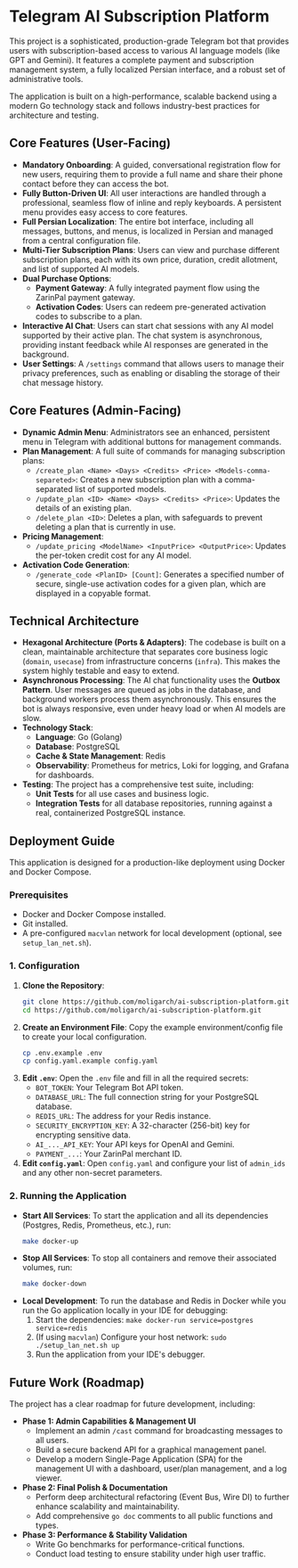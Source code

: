 # Telegram AI Subscription Platform

This project is a sophisticated, production-grade Telegram bot that provides users with subscription-based access to various AI language models (like GPT and Gemini). It features a complete payment and subscription management system, a fully localized Persian interface, and a robust set of administrative tools.

The application is built on a high-performance, scalable backend using a modern Go technology stack and follows industry-best practices for architecture and testing.

## Core Features (User-Facing)

* **Mandatory Onboarding**: A guided, conversational registration flow for new users, requiring them to provide a full name and share their phone contact before they can access the bot.
* **Fully Button-Driven UI**: All user interactions are handled through a professional, seamless flow of inline and reply keyboards. A persistent menu provides easy access to core features.
* **Full Persian Localization**: The entire bot interface, including all messages, buttons, and menus, is localized in Persian and managed from a central configuration file.
* **Multi-Tier Subscription Plans**: Users can view and purchase different subscription plans, each with its own price, duration, credit allotment, and list of supported AI models.
* **Dual Purchase Options**:
    * **Payment Gateway**: A fully integrated payment flow using the ZarinPal payment gateway.
    * **Activation Codes**: Users can redeem pre-generated activation codes to subscribe to a plan.
* **Interactive AI Chat**: Users can start chat sessions with any AI model supported by their active plan. The chat system is asynchronous, providing instant feedback while AI responses are generated in the background.
* **User Settings**: A `/settings` command that allows users to manage their privacy preferences, such as enabling or disabling the storage of their chat message history.

## Core Features (Admin-Facing)

* **Dynamic Admin Menu**: Administrators see an enhanced, persistent menu in Telegram with additional buttons for management commands.
* **Plan Management**: A full suite of commands for managing subscription plans:
    * `/create_plan <Name> <Days> <Credits> <Price> <Models-comma-separeted>`: Creates a new subscription plan with a comma-separated list of supported models.
    * `/update_plan <ID> <Name> <Days> <Credits> <Price>`: Updates the details of an existing plan.
    * `/delete_plan <ID>`: Deletes a plan, with safeguards to prevent deleting a plan that is currently in use.
* **Pricing Management**:
    * `/update_pricing <ModelName> <InputPrice> <OutputPrice>`: Updates the per-token credit cost for any AI model.
* **Activation Code Generation**:
    * `/generate_code <PlanID> [Count]`: Generates a specified number of secure, single-use activation codes for a given plan, which are displayed in a copyable format.

## Technical Architecture

* **Hexagonal Architecture (Ports & Adapters)**: The codebase is built on a clean, maintainable architecture that separates core business logic (`domain`, `usecase`) from infrastructure concerns (`infra`). This makes the system highly testable and easy to extend.
* **Asynchronous Processing**: The AI chat functionality uses the **Outbox Pattern**. User messages are queued as jobs in the database, and background workers process them asynchronously. This ensures the bot is always responsive, even under heavy load or when AI models are slow.
* **Technology Stack**:
    * **Language**: Go (Golang)
    * **Database**: PostgreSQL
    * **Cache & State Management**: Redis
    * **Observability**: Prometheus for metrics, Loki for logging, and Grafana for dashboards.
* **Testing**: The project has a comprehensive test suite, including:
    * **Unit Tests** for all use cases and business logic.
    * **Integration Tests** for all database repositories, running against a real, containerized PostgreSQL instance.

## Deployment Guide

This application is designed for a production-like deployment using Docker and Docker Compose.

### Prerequisites
* Docker and Docker Compose installed.
* Git installed.
* A pre-configured `macvlan` network for local development (optional, see `setup_lan_net.sh`).

### 1. Configuration

1.  **Clone the Repository**:
    ```bash
    git clone https://github.com/moligarch/ai-subscription-platform.git
    cd https://github.com/moligarch/ai-subscription-platform.git
    ```
2.  **Create an Environment File**: Copy the example environment/config file to create your local configuration.
    ```bash
    cp .env.example .env
    cp config.yaml.example config.yaml
    ```
3.  **Edit `.env`**: Open the `.env` file and fill in all the required secrets:
    * `BOT_TOKEN`: Your Telegram Bot API token.
    * `DATABASE_URL`: The full connection string for your PostgreSQL database.
    * `REDIS_URL`: The address for your Redis instance.
    * `SECURITY_ENCRYPTION_KEY`: A 32-character (256-bit) key for encrypting sensitive data.
    * `AI_..._API_KEY`: Your API keys for OpenAI and Gemini.
    * `PAYMENT_...`: Your ZarinPal merchant ID.
4.  **Edit `config.yaml`**: Open `config.yaml` and configure your list of `admin_ids` and any other non-secret parameters.

### 2. Running the Application

* **Start All Services**: To start the application and all its dependencies (Postgres, Redis, Prometheus, etc.), run:
    ```bash
    make docker-up
    ```
* **Stop All Services**: To stop all containers and remove their associated volumes, run:
    ```bash
    make docker-down
    ```
* **Local Development**: To run the database and Redis in Docker while you run the Go application locally in your IDE for debugging:
    1.  Start the dependencies: `make docker-run service=postgres service=redis`
    2.  (If using `macvlan`) Configure your host network: `sudo ./setup_lan_net.sh up`
    3.  Run the application from your IDE's debugger.

## Future Work (Roadmap)

The project has a clear roadmap for future development, including:

* **Phase 1: Admin Capabilities & Management UI**
    * Implement an admin `/cast` command for broadcasting messages to all users.
    * Build a secure backend API for a graphical management panel.
    * Develop a modern Single-Page Application (SPA) for the management UI with a dashboard, user/plan management, and a log viewer.
* **Phase 2: Final Polish & Documentation**
    * Perform deep architectural refactoring (Event Bus, Wire DI) to further enhance scalability and maintainability.
    * Add comprehensive `go doc` comments to all public functions and types.
* **Phase 3: Performance & Stability Validation**
    * Write Go benchmarks for performance-critical functions.
    * Conduct load testing to ensure stability under high user traffic.